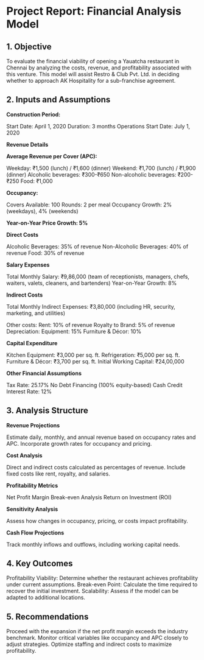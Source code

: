 # Project Report: Financial Analysis Model

## 1. Objective

To evaluate the financial viability of opening a Yauatcha restaurant in Chennai by analyzing the costs, revenue, and profitability associated with this venture. This model will assist Restro & Club Pvt. Ltd. in deciding whether to approach AK Hospitality for a sub-franchise agreement.

## 2. Inputs and Assumptions

**Construction Period:**

  Start Date: April 1, 2020
  Duration: 3 months
  Operations Start Date: July 1, 2020

**Revenue Details**

  **Average Revenue per Cover (APC):**

  Weekday: ₹1,500 (lunch) / ₹1,600 (dinner)
  Weekend: ₹1,700 (lunch) / ₹1,900 (dinner)
  Alcoholic beverages: ₹300-₹650
  Non-alcoholic beverages: ₹200-₹250
  Food: ₹1,000

  **Occupancy:**

  Covers Available: 100
  Rounds: 2 per meal
  Occupancy Growth: 2% (weekdays), 4% (weekends)

  **Year-on-Year Price Growth: 5%**

**Direct Costs**

  Alcoholic Beverages: 35% of revenue
  Non-Alcoholic Beverages: 40% of revenue
  Food: 30% of revenue

**Salary Expenses**

  Total Monthly Salary: ₹9,86,000 (team of receptionists, managers, chefs, waiters, valets, cleaners, and bartenders)
  Year-on-Year Growth: 8%

**Indirect Costs**

  Total Monthly Indirect Expenses: ₹3,80,000 (including HR, security, marketing, and utilities)
  
  Other costs:
    Rent: 10% of revenue
    Royalty to Brand: 5% of revenue
    Depreciation:
    Equipment: 15%
    Furniture & Décor: 10%

**Capital Expenditure**

  Kitchen Equipment: ₹3,000 per sq. ft.
  Refrigeration: ₹5,000 per sq. ft.
  Furniture & Décor: ₹3,700 per sq. ft.
  Initial Working Capital: ₹24,00,000

**Other Financial Assumptions**

  Tax Rate: 25.17%
  No Debt Financing (100% equity-based)
  Cash Credit Interest Rate: 12%

## 3. Analysis Structure

**Revenue Projections**

  Estimate daily, monthly, and annual revenue based on occupancy rates and APC.
  Incorporate growth rates for occupancy and pricing.

**Cost Analysis**

  Direct and indirect costs calculated as percentages of revenue.
  Include fixed costs like rent, royalty, and salaries.

**Profitability Metrics**

  Net Profit Margin
  Break-even Analysis
  Return on Investment (ROI)

**Sensitivity Analysis**

  Assess how changes in occupancy, pricing, or costs impact profitability.

**Cash Flow Projections**

  Track monthly inflows and outflows, including working capital needs.

## 4. Key Outcomes

  Profitability Viability: Determine whether the restaurant achieves profitability under current assumptions.
  Break-even Point: Calculate the time required to recover the initial investment.
  Scalability: Assess if the model can be adapted to additional locations.

## 5. Recommendations

  Proceed with the expansion if the net profit margin exceeds the industry benchmark.
  Monitor critical variables like occupancy and APC closely to adjust strategies.
  Optimize staffing and indirect costs to maximize profitability.

